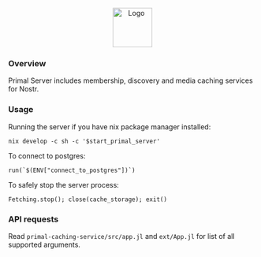 <br />
<div align="center">
    <img src="https://primal.net/assets/logo_fire-409917ad.svg" alt="Logo" width="80" height="80">
</div>

### Overview

Primal Server includes membership, discovery and media caching services for Nostr.

### Usage

Running the server if you have nix package manager installed:

    nix develop -c sh -c '$start_primal_server'

To connect to postgres:

    run(`$(ENV["connect_to_postgres"])`)

To safely stop the server process:

    Fetching.stop(); close(cache_storage); exit()

### API requests

Read `primal-caching-service/src/app.jl` and `ext/App.jl` for list of all supported arguments.
